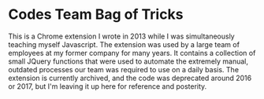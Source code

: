 # Codes Team Bag of Tricks
This is a Chrome extension I wrote in 2013 while I was simultaneously teaching myself Javascript. The extension was used by a large team of employees at my former company for many years. It contains a collection of small JQuery functions that were used to automate the extremely manual, outdated processes our team was required to use on a daily basis. The extension is currently archived, and the code was deprecated around 2016 or 2017, but I'm leaving it up here for reference and posterity.
